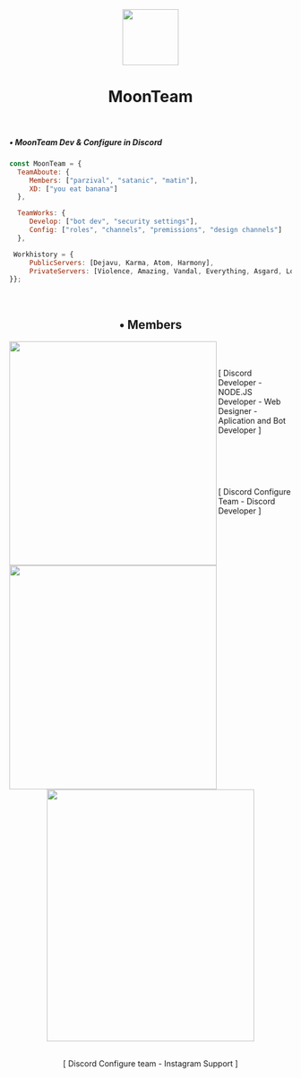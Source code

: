 
<div align="center">
<img src="https://cdn.discordapp.com/attachments/862717041152229426/982772600109420554/moon.png" align="center" height="100" width="100" /></br>
<h1>MoonTeam</h1>
</div></br>


<div align="left">
  <h5>• MoonTeam Dev & Configure in Discord</h5>
  
  ```js
  const MoonTeam = {
    TeamAboute: {
       Members: ["parzival", "satanic", "matin"],
       XD: ["you eat banana"]
    },
  
    TeamWorks: {
       Develop: ["bot dev", "security settings"],
       Config: ["roles", "channels", "premissions", "design channels"]
    },
  
   Workhistory = {
       PublicServers: [Dejavu, Karma, Atom, Harmony],
       PrivateServers: [Violence, Amazing, Vandal, Everything, Asgard, Lollipop]
  }};
  
  ```
</div></br>

<h2 align="center">• Members</h2>


<img src="https://cdn.discordapp.com/attachments/862717041152229426/982804644629712946/abol.jpg" align="left" height="400" width="370" /></br></br>

<p>[ Discord Developer - NODE.JS Developer - Web Designer - Aplication and Bot Developer ]</p>
</br>



<img src="https://cdn.discordapp.com/attachments/862717041152229426/982804760358948874/mehdi.jpg" align="left" height="400" width="370" /></br></br>

<p>[ Discord Configure Team - Discord Developer ]</p>
</br>

<div align="center">
<img src="https://cdn.discordapp.com/attachments/862717041152229426/982804981465882674/matin.jpg" align="center" height="450" width="370" /></br></br>

<p>[ Discord Configure team - Instagram Support ]</p>
</div></br>
